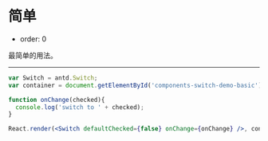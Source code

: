 # 简单

- order: 0

最简单的用法。

---

````jsx
var Switch = antd.Switch;
var container = document.getElementById('components-switch-demo-basic');

function onChange(checked){
  console.log('switch to ' + checked);
}

React.render(<Switch defaultChecked={false} onChange={onChange} />, container);
````
